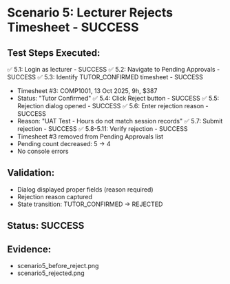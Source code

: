 # Scenario 5: Lecturer Rejects Timesheet - SUCCESS

## Test Steps Executed:
✅ 5.1: Login as lecturer - SUCCESS
✅ 5.2: Navigate to Pending Approvals - SUCCESS
✅ 5.3: Identify TUTOR_CONFIRMED timesheet - SUCCESS
  - Timesheet #3: COMP1001, 13 Oct 2025, 9h, $387
  - Status: "Tutor Confirmed"
✅ 5.4: Click Reject button - SUCCESS
✅ 5.5: Rejection dialog opened - SUCCESS
✅ 5.6: Enter rejection reason - SUCCESS
  - Reason: "UAT Test - Hours do not match session records"
✅ 5.7: Submit rejection - SUCCESS
✅ 5.8-5.11: Verify rejection - SUCCESS
  - Timesheet #3 removed from Pending Approvals list
  - Pending count decreased: 5 → 4
  - No console errors

## Validation:
- Dialog displayed proper fields (reason required)
- Rejection reason captured
- State transition: TUTOR_CONFIRMED → REJECTED

## Status: SUCCESS
## Evidence:
- scenario5_before_reject.png
- scenario5_rejected.png
